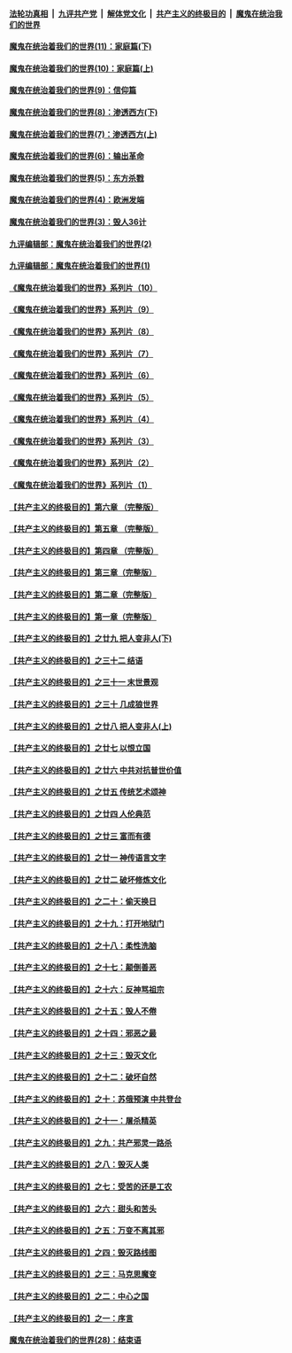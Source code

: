 ####  [法轮功真相](../../../../basic/blob/master/README.md?t=09261531) &nbsp;|&nbsp; [九评共产党](../../../../9ping.md/blob/master/README.md?t=09261531) &nbsp;|&nbsp; [解体党文化](../../../../jtdwh.md/blob/master/README.md?t=09261531)  &nbsp;|&nbsp; [共产主义的终极目的](../../../../gczydzjmd.md/blob/master/README.md?t=09261531) &nbsp;|&nbsp; [魔鬼在统治我们的世界](../../../../mgztzwmdsj.md/blob/master/README.md?t=09261531) 

#### [魔鬼在统治着我们的世界(11)：家庭篇(下)](../pages/nsc422/n10440961.md?t=09261531) 

#### [魔鬼在统治着我们的世界(10)：家庭篇(上)](../pages/nsc422/n10435448.md?t=09261531) 

#### [魔鬼在统治着我们的世界(9)：信仰篇](../pages/nsc422/n10432159.md?t=09261531) 

#### [魔鬼在统治着我们的世界(8)：渗透西方(下)](../pages/nsc422/n10429603.md?t=09261531) 

#### [魔鬼在统治着我们的世界(7)：渗透西方(上)](../pages/nsc422/n10426013.md?t=09261531) 

#### [魔鬼在统治着我们的世界(6)：输出革命](../pages/nsc422/n10421536.md?t=09261531) 

#### [魔鬼在统治着我们的世界(5)：东方杀戮](../pages/nsc422/n10417707.md?t=09261531) 

#### [魔鬼在统治着我们的世界(4)：欧洲发端](../pages/nsc422/n10414890.md?t=09261531) 

#### [魔鬼在统治着我们的世界(3)：毁人36计](../pages/nsc422/n10411583.md?t=09261531) 

#### [九评编辑部：魔鬼在统治着我们的世界(2)](../pages/nsc422/n10410036.md?t=09261531) 

#### [九评编辑部：魔鬼在统治着我们的世界(1)](../pages/nsc422/n10406825.md?t=09261531) 

#### [《魔鬼在统治着我们的世界》系列片（10）](../pages/nsc422/n12292670.md?t=09261531) 

#### [《魔鬼在统治着我们的世界》系列片（9）](../pages/nsc422/n12290859.md?t=09261531) 

#### [《魔鬼在统治着我们的世界》系列片（8）](../pages/nsc422/n12287445.md?t=09261531) 

#### [《魔鬼在统治着我们的世界》系列片（7）](../pages/nsc422/n12283425.md?t=09261531) 

#### [《魔鬼在统治着我们的世界》系列片（6）](../pages/nsc422/n12282314.md?t=09261531) 

#### [《魔鬼在统治着我们的世界》系列片（5）](../pages/nsc422/n12281419.md?t=09261531) 

#### [《魔鬼在统治着我们的世界》系列片（4）](../pages/nsc422/n12274024.md?t=09261531) 

#### [《魔鬼在统治着我们的世界》系列片（3）](../pages/nsc422/n12271322.md?t=09261531) 

#### [《魔鬼在统治着我们的世界》系列片（2）](../pages/nsc422/n12269049.md?t=09261531) 

#### [《魔鬼在统治着我们的世界》系列片（1）](../pages/nsc422/n12267575.md?t=09261531) 

#### [【共产主义的终极目的】第六章 （完整版）](../pages/nsc422/n11428913.md?t=09261531) 

#### [【共产主义的终极目的】第五章 （完整版）](../pages/nsc422/n11428912.md?t=09261531) 

#### [【共产主义的终极目的】第四章 （完整版）](../pages/nsc422/n11428907.md?t=09261531) 

#### [【共产主义的终极目的】第三章（完整版）](../pages/nsc422/n11428848.md?t=09261531) 

#### [【共产主义的终极目的】第二章（完整版）](../pages/nsc422/n11428831.md?t=09261531) 

#### [【共产主义的终极目的】第一章（完整版）](../pages/nsc422/n11417651.md?t=09261531) 

#### [【共产主义的终极目的】之廿九 把人变非人(下)](../pages/nsc422/n11344140.md?t=09261531) 

#### [【共产主义的终极目的】之三十二 结语](../pages/nsc422/n11360535.md?t=09261531) 

#### [【共产主义的终极目的】之三十一 末世景观](../pages/nsc422/n11351129.md?t=09261531) 

#### [【共产主义的终极目的】之三十 几成狼世界](../pages/nsc422/n11348280.md?t=09261531) 

#### [【共产主义的终极目的】之廿八 把人变非人(上)](../pages/nsc422/n11340492.md?t=09261531) 

#### [【共产主义的终极目的】之廿七 以恨立国](../pages/nsc422/n11336944.md?t=09261531) 

#### [【共产主义的终极目的】之廿六 中共对抗普世价值](../pages/nsc422/n11324785.md?t=09261531) 

#### [【共产主义的终极目的】之廿五 传统艺术颂神](../pages/nsc422/n11296396.md?t=09261531) 

#### [【共产主义的终极目的】之廿四 人伦典范](../pages/nsc422/n11296397.md?t=09261531) 

#### [【共产主义的终极目的】之廿三 富而有德](../pages/nsc422/n11283598.md?t=09261531) 

#### [【共产主义的终极目的】之廿一 神传语言文字](../pages/nsc422/n11263265.md?t=09261531) 

#### [【共产主义的终极目的】之廿二 破坏修炼文化](../pages/nsc422/n11245728.md?t=09261531) 

#### [【共产主义的终极目的】之二十：偷天换日](../pages/nsc422/n11238846.md?t=09261531) 

#### [【共产主义的终极目的】之十九：打开地狱门](../pages/nsc422/n11206376.md?t=09261531) 

#### [【共产主义的终极目的】之十八：柔性洗脑](../pages/nsc422/n11199994.md?t=09261531) 

#### [【共产主义的终极目的】之十七：颠倒善恶](../pages/nsc422/n11179782.md?t=09261531) 

#### [【共产主义的终极目的】之十六：反神骂祖宗](../pages/nsc422/n11166798.md?t=09261531) 

#### [【共产主义的终极目的】之十五：毁人不倦](../pages/nsc422/n11166792.md?t=09261531) 

#### [【共产主义的终极目的】之十四：邪恶之最](../pages/nsc422/n11150249.md?t=09261531) 

#### [【共产主义的终极目的】之十三：毁灭文化](../pages/nsc422/n11135227.md?t=09261531) 

#### [【共产主义的终极目的】之十二：破坏自然](../pages/nsc422/n11135214.md?t=09261531) 

#### [【共产主义的终极目的】之十：苏俄预演 中共登台](../pages/nsc422/n11118424.md?t=09261531) 

#### [【共产主义的终极目的】之十一：屠杀精英](../pages/nsc422/n11118442.md?t=09261531) 

#### [【共产主义的终极目的】之九：共产邪灵一路杀](../pages/nsc422/n11114139.md?t=09261531) 

#### [【共产主义的终极目的】之八：毁灭人类](../pages/nsc422/n11108503.md?t=09261531) 

#### [【共产主义的终极目的】之七：受苦的还是工农](../pages/nsc422/n11101809.md?t=09261531) 

#### [【共产主义的终极目的】之六：甜头和苦头](../pages/nsc422/n11096971.md?t=09261531) 

#### [【共产主义的终极目的】之五：万变不离其邪](../pages/nsc422/n11091285.md?t=09261531) 

#### [【共产主义的终极目的】之四：毁灭路线图](../pages/nsc422/n11086284.md?t=09261531) 

#### [【共产主义的终极目的】之三：马克思魔变](../pages/nsc422/n11061941.md?t=09261531) 

#### [【共产主义的终极目的】之二：中心之国](../pages/nsc422/n11047728.md?t=09261531) 

#### [【共产主义的终极目的】之一：序言](../pages/nsc422/n11086077.md?t=09261531) 

#### [魔鬼在统治着我们的世界(28)：结束语](../pages/nsc422/n10936246.md?t=09261531) 

